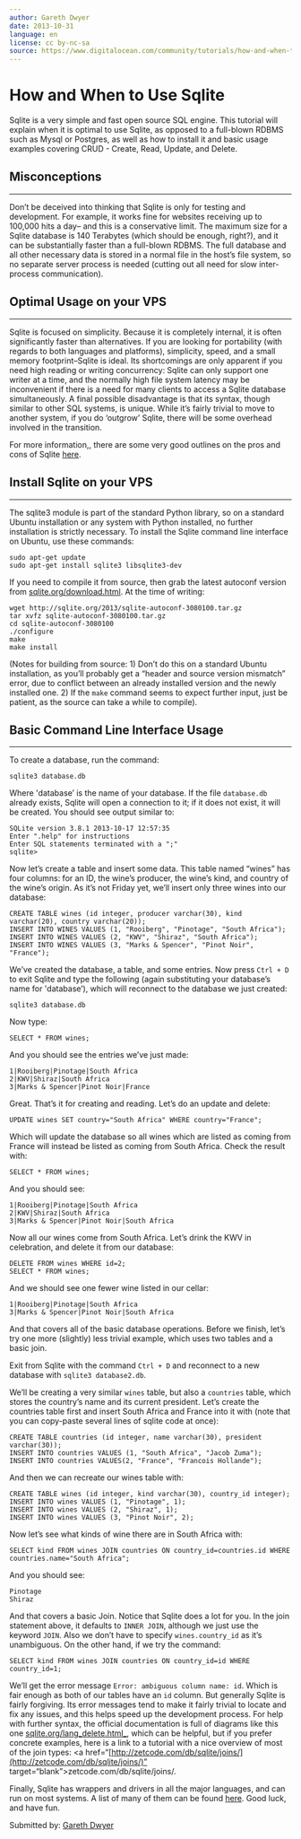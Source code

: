 ```yaml
---
author: Gareth Dwyer
date: 2013-10-31
language: en
license: cc by-nc-sa
source: https://www.digitalocean.com/community/tutorials/how-and-when-to-use-sqlite
---
```


# How and When to Use Sqlite

Sqlite is a very simple and fast open source SQL engine. This tutorial will explain when it is optimal to use Sqlite, as opposed to a full-blown RDBMS such as Mysql or Postgres, as well as how to install it and basic usage examples covering CRUD - Create, Read, Update, and Delete.

## Misconceptions

* * *

Don’t be deceived into thinking that Sqlite is only for testing and development. For example, it works fine for websites receiving up to 100,000 hits a day– and this is a conservative limit. The maximum size for a Sqlite database is 140 Terabytes (which should be enough, right?), and it can be substantially faster than a full-blown RDBMS. The full database and all other necessary data is stored in a normal file in the host’s file system, so no separate server process is needed (cutting out all need for slow inter-process communication).

## Optimal Usage on your VPS

* * *

Sqlite is focused on simplicity. Because it is completely internal, it is often significantly faster than alternatives. If you are looking for portability (with regards to both languages and platforms), simplicity, speed, and a small memory footprint–Sqlite is ideal. Its shortcomings are only apparent if you need high reading or writing concurrency: Sqlite can only support one writer at a time, and the normally high file system latency may be inconvenient if there is a need for many clients to access a Sqlite database simultaneously. A final possible disadvantage is that its syntax, though similar to other SQL systems, is unique. While it’s fairly trivial to move to another system, if you do ‘outgrow’ Sqlite, there will be some overhead involved in the transition.

For more information,, there are some very good outlines on the pros and cons of Sqlite [here](http://www.sqlite.org/whentouse.html).

## Install Sqlite on your VPS

* * *

The sqlite3 module is part of the standard Python library, so on a standard Ubuntu installation or any system with Python installed, no further installation is strictly necessary. To install the Sqlite command line interface on Ubuntu, use these commands:

    sudo apt-get update
    sudo apt-get install sqlite3 libsqlite3-dev

If you need to compile it from source, then grab the latest autoconf version from [sqlite.org/download.html](http://sqlite.org/download.html). At the time of writing:

    wget http://sqlite.org/2013/sqlite-autoconf-3080100.tar.gz
    tar xvfz sqlite-autoconf-3080100.tar.gz
    cd sqlite-autoconf-3080100
    ./configure
    make
    make install

(Notes for building from source: 1) Don’t do this on a standard Ubuntu installation, as you’ll probably get a “header and source version mismatch” error, due to conflict between an already installed version and the newly installed one. 2) If the `make` command seems to expect further input, just be patient, as the source can take a while to compile).

## Basic Command Line Interface Usage

* * *

To create a database, run the command:

    sqlite3 database.db

Where 'database’ is the name of your database. If the file `database.db` already exists, Sqlite will open a connection to it; if it does not exist, it will be created. You should see output similar to:

    SQLite version 3.8.1 2013-10-17 12:57:35
    Enter ".help" for instructions
    Enter SQL statements terminated with a ";"
    sqlite>

Now let’s create a table and insert some data. This table named “wines” has four columns: for an ID, the wine’s producer, the wine’s kind, and country of the wine’s origin. As it’s not Friday yet, we’ll insert only three wines into our database:

    CREATE TABLE wines (id integer, producer varchar(30), kind varchar(20), country varchar(20)); 
    INSERT INTO WINES VALUES (1, "Rooiberg", "Pinotage", "South Africa");
    INSERT INTO WINES VALUES (2, "KWV", "Shiraz", "South Africa");
    INSERT INTO WINES VALUES (3, "Marks & Spencer", "Pinot Noir", "France");

We’ve created the database, a table, and some entries. Now press `Ctrl + D` to exit Sqlite and type the following (again substituting your database’s name for 'database’), which will reconnect to the database we just created:

    sqlite3 database.db

Now type:

    SELECT * FROM wines;

And you should see the entries we’ve just made:

    1|Rooiberg|Pinotage|South Africa
    2|KWV|Shiraz|South Africa
    3|Marks & Spencer|Pinot Noir|France

Great. That’s it for creating and reading. Let’s do an update and delete:

    UPDATE wines SET country="South Africa" WHERE country="France";

Which will update the database so all wines which are listed as coming from France will instead be listed as coming from South Africa. Check the result with:

    SELECT * FROM wines;

And you should see:

    1|Rooiberg|Pinotage|South Africa
    2|KWV|Shiraz|South Africa
    3|Marks & Spencer|Pinot Noir|South Africa

Now all our wines come from South Africa. Let’s drink the KWV in celebration, and delete it from our database:

    DELETE FROM wines WHERE id=2;
    SELECT * FROM wines;

And we should see one fewer wine listed in our cellar:

    1|Rooiberg|Pinotage|South Africa
    3|Marks & Spencer|Pinot Noir|South Africa

And that covers all of the basic database operations. Before we finish, let’s try one more (slightly) less trivial example, which uses two tables and a basic join.

Exit from Sqlite with the command `Ctrl + D` and reconnect to a new database with `sqlite3 database2.db`.

We’ll be creating a very similar `wines` table, but also a `countries` table, which stores the country’s name and its current president. Let’s create the countries table first and insert South Africa and France into it with (note that you can copy-paste several lines of sqlite code at once):

    CREATE TABLE countries (id integer, name varchar(30), president varchar(30));
    INSERT INTO countries VALUES (1, "South Africa", "Jacob Zuma");
    INSERT INTO countries VALUES(2, "France", "Francois Hollande");

And then we can recreate our wines table with:

    CREATE TABLE wines (id integer, kind varchar(30), country_id integer);
    INSERT INTO wines VALUES (1, "Pinotage", 1);
    INSERT INTO wines VALUES (2, "Shiraz", 1);
    INSERT INTO wines VALUES (3, "Pinot Noir", 2);

Now let’s see what kinds of wine there are in South Africa with:

    SELECT kind FROM wines JOIN countries ON country_id=countries.id WHERE countries.name="South Africa";

And you should see:

    Pinotage
    Shiraz

And that covers a basic Join. Notice that Sqlite does a lot for you. In the join statement above, it defaults to `INNER JOIN`, although we just use the keyword `JOIN`. Also we don’t have to specify `wines.country_id` as it’s unambiguous. On the other hand, if we try the command:

    SELECT kind FROM wines JOIN countries ON country_id=id WHERE country_id=1;

We’ll get the error message `Error: ambiguous column name: id`. Which is fair enough as both of our tables have an `id` column. But generally Sqlite is fairly forgiving. Its error messages tend to make it fairly trivial to locate and fix any issues, and this helps speed up the development process. For help with further syntax, the official documentation is full of diagrams like this one [sqlite.org/lang_delete.html_](http://www.sqlite.org/lang_delete.html), which can be helpful, but if you prefer concrete examples, here is a link to a tutorial with a nice overview of most of the join types: \<a href=“[http://zetcode.com/db/sqlite/joins/](http://zetcode.com/db/sqlite/joins/)” target=“blank”\>zetcode.com/db/sqlite/joins/.

Finally, Sqlite has wrappers and drivers in all the major languages, and can run on most systems. A list of many of them can be found [here](http://www.sqlite.org/cvstrac/wiki?p=SqliteWrappers). Good luck, and have fun.

Submitted by: [Gareth Dwyer](http://techblog.garethdwyer.co.za)
